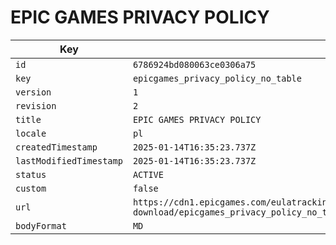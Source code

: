 # EPIC GAMES PRIVACY POLICY

| Key | Value |
| --- | ----- |
| `id` | `6786924bd080063ce0306a75` |
| `key` | `epicgames_privacy_policy_no_table` |
| `version` | `1` |
| `revision` | `2` |
| `title` | `EPIC GAMES PRIVACY POLICY` |
| `locale` | `pl` |
| `createdTimestamp` | `2025-01-14T16:35:23.737Z` |
| `lastModifiedTimestamp` | `2025-01-14T16:35:23.737Z` |
| `status` | `ACTIVE` |
| `custom` | `false` |
| `url` | `https://cdn1.epicgames.com/eulatracking-download/epicgames_privacy_policy_no_table/pl/v1/r2/eaf5ff165184b87abbaba2ce99416585.pdf` |
| `bodyFormat` | `MD` |

